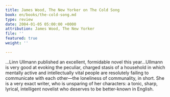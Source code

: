 ```yaml
---
title: James Wood, The New Yorker on The Cold Song
book: en/books/the-cold-song.md
type: review
date: 2004-01-05 05:00:00 +0000
attribution: James Wood, The New Yorker
file: ''
featured: true
weight: ''

---
```

…Linn Ullmann published an excellent, formidable novel this year…Ullmann is very good at evoking the peculiar, charged stasis of a household in which mentally active and intellectually vital people are resolutely failing to communicate with each other—the loneliness of communality, in short. She is a very exact writer, who is unsparing of her characters: a tonic, sharp, lyrical, intelligent novelist who deserves to be better-known in English.